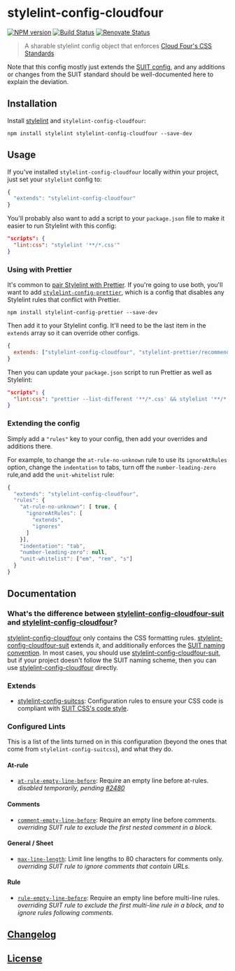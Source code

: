 # stylelint-config-cloudfour

[![NPM version](http://img.shields.io/npm/v/stylelint-config-cloudfour.svg)](https://www.npmjs.org/package/stylelint-config-cloudfour) [![Build Status](https://travis-ci.org/cloudfour/stylelint-config-cloudfour.svg?branch=master)](https://travis-ci.org/cloudfour/stylelint-config-cloudfour) [![Renovate Status](https://badges.renovateapi.com/github/cloudfour/stylelint-config-cloudfour)](https://renovatebot.com/)

> A sharable stylelint config object that enforces [Cloud Four's CSS Standards](https://github.com/cloudfour/guides/tree/master/css)

Note that this config mostly just extends the [SUIT config](https://github.com/suitcss/stylelint-config-suitcss), and any additions or changes from the SUIT standard should be well-documented here to explain the deviation.

## Installation

Install [stylelint](https://stylelint.io/) and `stylelint-config-cloudfour`:

```
npm install stylelint stylelint-config-cloudfour --save-dev
```

## Usage

If you've installed `stylelint-config-cloudfour` locally within your project, just set your `stylelint` config to:

```js
{
  "extends": "stylelint-config-cloudfour"
}
```

You'll probably also want to add a script to your `package.json` file to make it easier to run Stylelint with this config:

```json
"scripts": {
  "lint:css": "stylelint '**/*.css'"
}
```

### Using with Prettier

It's common to [pair Stylelint with Prettier](https://prettier.io/docs/en/integrating-with-linters.html#stylelint). If you're going to use both, you'll want to add [`stylelint-config-prettier`](https://github.com/prettier/stylelint-config-prettier), which is a config that disables any Stylelint rules that conflict with Prettier.

```
npm install stylelint-config-prettier --save-dev
```

Then add it to your Stylelint config. It'll need to be the last item in the `extends` array so it can override other configs.

```js
{
  extends: ["stylelint-config-cloudfour", "stylelint-prettier/recommended"],
}
```

Then you can update your `package.json` script to run Prettier as well as Stylelint:

```json
"scripts": {
  "lint:css": "prettier --list-different '**/*.css' && stylelint '**/*.css'"
}
```

### Extending the config

Simply add a `"rules"` key to your config, then add your overrides and additions there.

For example, to change the `at-rule-no-unknown` rule to use its `ignoreAtRules` option, change the `indentation` to tabs, turn off the `number-leading-zero` rule,and add the `unit-whitelist` rule:

```js
{
  "extends": "stylelint-config-cloudfour",
  "rules": {
    "at-rule-no-unknown": [ true, {
      "ignoreAtRules": [
        "extends",
        "ignores"
      ]
    }],
    "indentation": "tab",
    "number-leading-zero": null,
    "unit-whitelist": ["em", "rem", "s"]
  }
}
```

## Documentation

### What's the difference between [stylelint-config-cloudfour-suit](https://github.com/cloudfour/stylelint-config-cloudfour-suit) and [stylelint-config-cloudfour](https://github.com/cloudfour/stylelint-config-cloudfour)?

[stylelint-config-cloudfour](https://github.com/cloudfour/stylelint-config-cloudfour) only contains the CSS formatting rules. [stylelint-config-cloudfour-suit](https://github.com/cloudfour/stylelint-config-cloudfour-suit) extends it, and additionally enforces the [SUIT naming convention](https://github.com/suitcss/suit/blob/master/doc/naming-conventions.md). In most cases, you should use [stylelint-config-cloudfour-suit](https://github.com/cloudfour/stylelint-config-cloudfour-suit), but if your project doesn't follow the SUIT naming scheme, then you can use [stylelint-config-cloudfour](https://github.com/cloudfour/stylelint-config-cloudfour) directly.

### Extends

-   [stylelint-config-suitcss](https://github.com/suitcss/stylelint-config-suitcss): Configuration rules to ensure your CSS code is compliant with [SUIT CSS's code style](https://github.com/suitcss/suit/blob/master/doc/STYLE.md).

### Configured Lints

This is a list of the lints turned on in this configuration (beyond the ones that come from `stylelint-config-suitcss`), and what they do.

#### At-rule

-   [`at-rule-empty-line-before`](https://github.com/stylelint/stylelint/blob/master/lib/rules/at-rule-empty-line-before/README.md): Require an empty line before at-rules. _disabled temporarily, pending [#2480](https://github.com/stylelint/stylelint/issues/2480)_

#### Comments

-   [`comment-empty-line-before`](https://github.com/stylelint/stylelint/tree/master/lib/rules/comment-empty-line-before): Require an empty line before comments. _overriding SUIT rule to exclude the first nested comment in a block._

#### General / Sheet

-   [`max-line-length`](https://github.com/stylelint/stylelint/blob/master/lib/rules/max-line-length/): Limit line lengths to 80 characters for comments only. _overriding SUIT rule to ignore comments that contain URLs._

#### Rule

-   [`rule-empty-line-before`](https://github.com/stylelint/stylelint/blob/master/lib/rules/rule-empty-line-before/): Require an empty line before multi-line rules. _overriding SUIT rule to exclude the first multi-line rule in a block, and to ignore rules following comments._

## [Changelog](CHANGELOG.md)

## [License](LICENSE)
